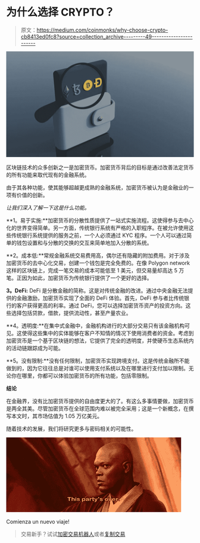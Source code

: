 # 为什么选择 CRYPTO？

> 原文：<https://medium.com/coinmonks/why-choose-crypto-cb8413ed0fc8?source=collection_archive---------49----------------------->

![](img/814b66b8525ca48237c16c6184d0d00f.png)

区块链技术的众多创新之一是加密货币。加密货币背后的目标是通过改善法定货币的所有功能来取代现有的金融系统。

由于其各种功能，使其能够超越更成熟的金融系统，加密货币被认为是金融业的一项有价值的创新。

*让我们深入了解一下这是什么功能。*

**1。易于实施:**加密货币的分散性质提供了一站式实施流程。这使得参与去中心化的世界变得简单。另一方面，传统银行系统有严格的入职程序。在被允许使用这些传统银行系统提供的服务之前，一个人必须通过 KYC 程序。一个人可以通过简单的钱包设置和与分散的交换的交互来简单地加入分散的系统。

**2。成本低:**常规金融系统交易费用高，偶尔还有隐藏的附加费用。对于涉及加密货币的去中心化交易，创建一个钱包是完全免费的。在像 Polygon network 这样的区块链上，完成一笔交易的成本可能低至 1 美元，但交易量却高达 5 万笔。正因为如此，加密货币为传统银行提供了一个更好的选择。

**3。DeFi:** DeFi 是分散金融的简称。这是对传统金融的改进。通过中央金融无法提供的金融激励，加密货币实现了全面的 DeFi 体验。首先，DeFi 参与者比传统银行的客户获得更高的利率。通过 DeFi，您可以选择加密货币资产的投资方向。这些选择包括贷款，借款，提供流动性，甚至产量农业。

**4。透明度:**在集中式金融中，金融机构进行的大部分交易只有该金融机构可见。这使得这些集中的实体能够在客户不知情的情况下使用消费者的资金。考虑到加密货币是一个基于区块链的想法，它提供了完全的透明度，并使硬币生态系统内的活动链跟踪成为可能。

**5。没有限制:**没有任何限制，加密货币实现跨境支付。这是传统金融所不能做到的，因为它往往总是对谁可以使用支付系统以及在哪里进行支付加以限制。无论你在哪里，你都可以体验加密货币的所有功能，包括零限制。

**结论**

在金融界，没有比加密货币提供的自由度更大的了。有这么多事情要做，加密货币是两全其美。尽管加密货币在全球范围内难以被完全采用；这是一个新概念，在撰写本文时，其市场估值为 1.05 万亿美元。

随着技术的发展，我们将研究更多与密码相关的可能性。

![](img/e4bda5c2bad1ba09ec0b181a0863fbf9.png)

Comienza un nuevo viaje!

> 交易新手？试试[加密交易机器人](/coinmonks/crypto-trading-bot-c2ffce8acb2a)或者[复制交易](/coinmonks/top-10-crypto-copy-trading-platforms-for-beginners-d0c37c7d698c)